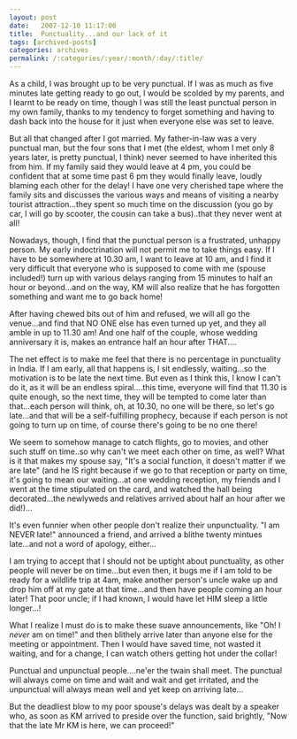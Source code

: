 ```yaml
---
layout: post
date:	2007-12-10 11:17:00
title:  Punctuality...and our lack of it
tags: [archived-posts]
categories: archives
permalink: /:categories/:year/:month/:day/:title/
---
```

As a child, I was brought up to be very punctual. If I was as much as five minutes late getting ready to go out, I would be scolded by my parents, and I learnt to be ready on time, though I was still the least punctual person in my own family, thanks to my tendency to forget something and having to dash back into the house for it just when everyone else was set to leave.

But all that changed after I got married. My father-in-law was a very punctual man, but the four sons that I met (the eldest, whom I met only 8 years later, is pretty punctual, I think)  never seemed to have inherited this from him.   If my family said they would leave at 4 pm, you could be confident that at some time past  6 pm they would finally leave, loudly blaming each other for the delay! I have one very cherished tape where the family sits and discusses the various ways and means of visiting a nearby tourist attraction...they spent so much time on the discussion (you go by car, I will go by scooter, the cousin can take a bus)..that they never went at all!

Nowadays, though, I find that the punctual person is a frustrated, unhappy person. My early indoctrination will not permit me to take things easy. If I have to be somewhere at 10.30 am, I want to leave at 10 am, and I find it very difficult that everyone who is supposed to come with me (spouse included!) turn up with various delays ranging from 15 minutes to half an hour or beyond...and on the way, KM will also realize that he has forgotten something and want me to go back home!

After having chewed bits out of him and refused, we will all go the venue...and find that NO ONE else has even turned up yet, and they all amble in up to 11.30 am! And one half  of the couple, whose wedding anniversary it is, makes an entrance half an hour after THAT....

The net effect is to make me feel that there is no percentage in punctuality in India. If I am early, all that happens is, I sit endlessly, waiting...so the motivation is to be late the next time. But even as I think this, I know I can't do it, as it will be an endless spiral....this time, everyone will find that 11.30 is quite enough, so the next time, they will be tempted to come later than that...each person will think, oh, at 10.30, no one will be there, so let's go late...and that will be a self-fulfilling prophecy, because if each person is not going to turn up on time, of course there's going to be no one there!

We seem to somehow manage to catch flights, go to movies, and other such stuff on time..so why can't we meet each other on time, as well? What is it that makes my spouse say, "It's a social function, it doesn't matter if we are late" (and he IS right because if we go to that reception or party on time, it's going to mean our waiting...at one wedding reception, my friends and I went at the time stipulated on the card, and watched the hall being decorated...the newlyweds and relatives arrived about half an hour after we did!)...

It's even funnier when other people don't realize their unpunctuality. "I am NEVER late!" announced a friend, and arrived a blithe twenty mintues late...and not a word of apology, either...

I am trying to accept that I should not be uptight about punctuality, as other people will never be on time...but even then, it bugs me if I am told to be ready for a wildlife trip at 4am, make another person's uncle wake up and drop him off at my gate at that time...and then have people coming an hour later! That poor uncle; if I had known, I would have let HIM sleep a little longer...!

What I realize I must do is to make these suave announcements, like "Oh! I *never* am on time!" and then blithely arrive later than anyone else for the meeting or appointment. Then I would have saved time, not wasted it waiting, and for a change, I can watch others getting hot under the collar!

Punctual and unpunctual people....ne'er the twain shall meet. The punctual will always come on time and wait and wait and get irritated, and the unpunctual will always mean well and yet keep on arriving late...

But the deadliest blow to my poor spouse's delays was dealt by a speaker who, as soon as KM arrived to preside over the function, said brightly, "Now that the late Mr KM is here, we can proceed!"
